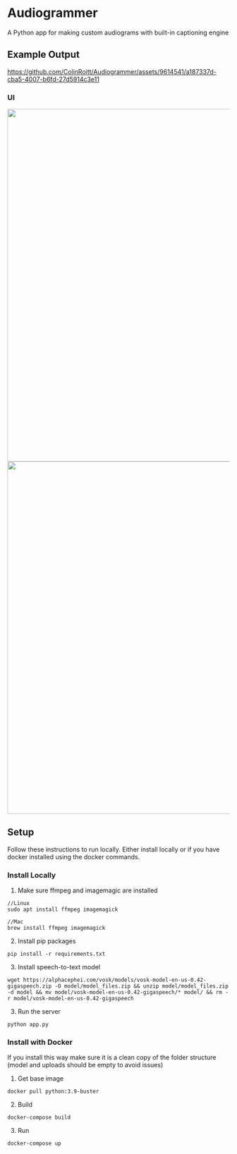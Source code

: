 # Audiogrammer
A Python app for making custom audiograms with built-in captioning engine

## Example Output
https://github.com/ColinRoitt/Audiogrammer/assets/9614541/a187337d-cba5-4007-b6fd-27d5914c3e11

### UI
<img src="https://github.com/ColinRoitt/Audiogrammer/assets/9614541/7e41eaa4-b5aa-4da1-aa69-03976ffff2fb" height="800"/>
<img src="https://github.com/ColinRoitt/Audiogrammer/assets/9614541/c38d937e-8a87-45aa-9699-11baef874264" height="800"/>


## Setup

Follow these instructions to run locally. Either install locally or if you have docker installed using the docker commands.

### Install Locally

1. Make sure ffmpeg and imagemagic are installed

```
//Linux
sudo apt install ffmpeg imagemagick
```
```
//Mac
brew install ffmpeg imagemagick
```

2. Install pip packages
```
pip install -r requirements.txt
```

3. Install speech-to-text model
```
wget https://alphacephei.com/vosk/models/vosk-model-en-us-0.42-gigaspeech.zip -O model/model_files.zip && unzip model/model_files.zip -d model && mv model/vosk-model-en-us-0.42-gigaspeech/* model/ && rm -r model/vosk-model-en-us-0.42-gigaspeech
```

3. Run the server

```
python app.py
```

### Install with Docker
If you install this way make sure it is a clean copy of the folder structure (model and uploads should be empty to avoid issues)

1. Get base image
```
docker pull python:3.9-buster
```

2. Build
```
docker-compose build
```

3. Run
```
docker-compose up
```
